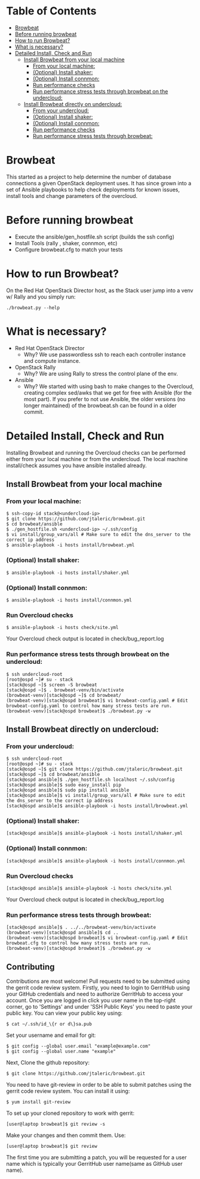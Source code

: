 Table of Contents
=================

  * [Browbeat](#browbeat)
  * [Before running browbeat](#before-running-browbeat)
  * [How to run Browbeat?](#how-to-run-browbeat)
  * [What is necessary?](#what-is-necessary)
  * [Detailed Install, Check and Run](#detailed-install-check-and-run)
    * [Install Browbeat from your local machine](#install-browbeat-from-your-local-machine)
      * [From your local machine:](#from-your-local-machine)
      * [(Optional) Install shaker:](#optional-install-shaker)
      * [(Optional) Install connmon:](#optional-install-connmon)
      * [Run performance checks](#run-performance-checks)
      * [Run performance stress tests through browbeat on the undercloud:](#run-performance-stress-tests-through-browbeat-on-the-undercloud)
    * [Install Browbeat directly on undercloud:](#install-browbeat-directly-on-undercloud)
      * [From your undercloud:](#from-your-undercloud)
      * [(Optional) Install shaker:](#optional-install-shaker-1)
      * [(Optional) Install connmon:](#optional-install-connmon-1)
      * [Run performance checks](#run-performance-checks-1)
      * [Run performance stress tests through browbeat:](#run-performance-stress-tests-through-browbeat)

# Browbeat
This started as a project to help determine the number of database connections a given OpenStack deployment uses. It has since
grown into a set of Ansible playbooks to help check deployments for known issues, install tools and change parameters of the
overcloud.

# Before running browbeat
* Execute the ansible/gen_hostfile.sh script (builds the ssh config)
* Install Tools (rally , shaker, connmon, etc)
* Configure browbeat.cfg to match your tests

# How to run Browbeat?
On the Red Hat OpenStack Director host, as the Stack user jump into a venv w/ Rally and you simply run:

    ./browbeat.py --help

# What is necessary?
* Red Hat OpenStack Director
  * Why? We use passwordless ssh to reach each controller instance and compute instance.
* OpenStack Rally
  * Why? We are using Rally to stress the control plane of the env.
* Ansible
  * Why? We started with using bash to make changes to the Overcloud, creating complex sed/awks that we get for free with Ansible (for the most part). If you prefer to not use Ansible, the older versions (no longer maintained) of the browbeat.sh can be found in a older commit.


# Detailed Install, Check and Run

Installing Browbeat and running the Overcloud checks can be performed either from your local machine or from the undercloud.  The local machine install/check assumes you have ansible installed already.

## Install Browbeat from your local machine

### From your local machine:
```
$ ssh-copy-id stack@<undercloud-ip>
$ git clone https://github.com/jtaleric/browbeat.git
$ cd browbeat/ansible
$ ./gen_hostfile.sh <undercloud-ip> ~/.ssh/config
$ vi install/group_vars/all # Make sure to edit the dns_server to the correct ip address
$ ansible-playbook -i hosts install/browbeat.yml
```

### (Optional) Install shaker:
```
$ ansible-playbook -i hosts install/shaker.yml
```

### (Optional) Install connmon:
```
$ ansible-playbook -i hosts install/connmon.yml
```

### Run Overcloud checks
```
$ ansible-playbook -i hosts check/site.yml
```
Your Overcloud check output is located in check/bug_report.log

### Run performance stress tests through browbeat on the undercloud:
```
$ ssh undercloud-root
[root@ospd ~]# su - stack
[stack@ospd ~]$ screen -S browbeat
[stack@ospd ~]$ . browbeat-venv/bin/activate
(browbeat-venv)[stack@ospd ~]$ cd browbeat/
(browbeat-venv)[stack@ospd browbeat]$ vi browbeat-config.yaml # Edit browbeat-config.yaml to control how many stress tests are run.
(browbeat-venv)[stack@ospd browbeat]$ ./browbeat.py -w
```

## Install Browbeat directly on undercloud:

### From your undercloud:
```
$ ssh undercloud-root
[root@ospd ~]# su - stack
[stack@ospd ~]$ git clone https://github.com/jtaleric/browbeat.git
[stack@ospd ~]$ cd browbeat/ansible
[stack@ospd ansible]$ ./gen_hostfile.sh localhost ~/.ssh/config
[stack@ospd ansible]$ sudo easy_install pip
[stack@ospd ansible]$ sudo pip install ansible
[stack@ospd ansible]$ vi install/group_vars/all # Make sure to edit the dns_server to the correct ip address
[stack@ospd ansible]$ ansible-playbook -i hosts install/browbeat.yml
```

### (Optional) Install shaker:
```
[stack@ospd ansible]$ ansible-playbook -i hosts install/shaker.yml
```

### (Optional) Install connmon:
```
[stack@ospd ansible]$ ansible-playbook -i hosts install/connmon.yml
```

### Run Overcloud checks
```
[stack@ospd ansible]$ ansible-playbook -i hosts check/site.yml
```
Your Overcloud check output is located in check/bug_report.log

### Run performance stress tests through browbeat:
```
[stack@ospd ansible]$ . ../../browbeat-venv/bin/activate
(browbeat-venv)[stack@ospd ansible]$ cd ..
(browbeat-venv)[stack@ospd browbeat]$ vi browbeat-config.yaml # Edit browbeat.cfg to control how many stress tests are run.
(browbeat-venv)[stack@ospd browbeat]$ ./browbeat.py -w
```

## Contributing
Contributions are most welcome! Pull requests need to be submitted using the gerrit code review system. Firstly, you need to login to GerritHub using your GitHub credentials and need to authorize GerritHub to access your account. Once you are logged in click you user name in the top-right corner, go to  'Settings' and under 'SSH Public Keys' you need to paste your public key. You can view your public key using:
```
$ cat ~/.ssh/id_\{r or d\}sa.pub
```
Set your username and email for git:
```
$ git config --global user.email "example@example.com"
$ git config --global user.name "example"
```
Next, Clone the github repository:
```
$ git clone https://github.com/jtaleric/browbeat.git
```
You need to have git-review in order to be able to submit patches using the gerrit code review system. You can install it using:
```
$ yum install git-review
```
To set up your cloned repository to work with gerrit:
```
[user@laptop browbeat]$ git review -s
```
Make your changes and then commit them. Use:
```
[user@laptop browbeat]$ git review
```
The first time you are submitting a patch, you will be requested for a user name which is typically your GerritHub user name(same as GitHub user name).

